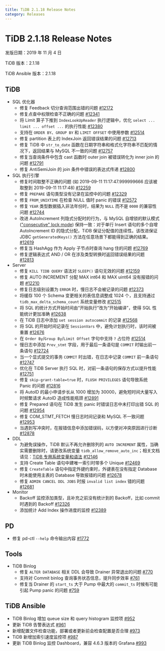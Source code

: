 ```yaml
---
title: TiDB 2.1.18 Release Notes
category: Releases
---
```


# TiDB 2.1.18 Release Notes

发版日期：2019 年 11 月 4 日

TiDB 版本：2.1.18

TiDB Ansible 版本：2.1.18

## TiDB

+ SQL 优化器
    - 修复 Feedback 切分查询范围出错的问题 [#12172](https://github.com/pingcap/tidb/pull/12172)
    - 修复点查中权限检查不正确的问题 [#12341](https://github.com/pingcap/tidb/pull/12341)
    - 将 Limit 算子下推到 `IndexLookUpReader` 执行逻辑中，优化 `select ... limit ... offset ...` 的执行性能 [#12380](https://github.com/pingcap/tidb/pull/12380)
    - 支持在 `ORDER BY`、`GROUP BY` 和 `LIMIT OFFSET` 中使用参数 [#12514](https://github.com/pingcap/tidb/pull/12514)
    - 修复 partition 表上的 IndexJoin 返回错误结果的问题 [#12713](https://github.com/pingcap/tidb/pull/12713)
    - 修复 TiDB 中 `str_to_date` 函数在日期字符串和格式化字符串不匹配的情况下，返回结果与 MySQL 不一致的问题 [#12757](https://github.com/pingcap/tidb/pull/12757)
    - 修复当查询条件中包含 cast 函数时 outer join 被错误转化为 inner join 的问题 [#12791](https://github.com/pingcap/tidb/pull/12791)
    - 修复 AntiSemiJoin 的 join 条件中错误的表达式传递 [#12800](https://github.com/pingcap/tidb/pull/12800)
+ SQL 执行引擎
    - 修复时间取整不正确的问题 (如 2019-09-11 11:17:47.999999666 应该被取整到 2019-09-11 11:17:48) [#12259](https://github.com/pingcap/tidb/pull/12259)
    - 修复 `PREPARE` 语句类型没有记录在监控中的问题 [#12329]([https://github.com/pingcap/tidb/pull/12329)
    - 修复 `FROM_UNIXTIME` 在检查 NULL 值时 panic 的错误 [#12572](https://github.com/pingcap/tidb/pull/12572)
    - 修复 `YEAR` 类型数据插入非法年份时，结果为 `NULL` 而不是 `0000` 的兼容性问题 [#12744](https://github.com/pingcap/tidb/pull/12744)
    - 改进 AutoIncrement 列隐式分配时的行为，与 MySQL 自增锁的默认模式 (["consecutive" lock mode](https://dev.mysql.com/doc/refman/5.7/en/innodb-auto-increment-handling.html)) 保持一致：对于单行 Insert 语句的多个自增 AutoIncrement ID 的隐式分配，TiDB 保证分配值的连续性。该改进保证 JDBC `getGeneratedKeys()` 方法在任意场景下都能得到正确的结果。 [#12619](https://github.com/pingcap/tidb/pull/12619)
    - 修复当 HashAgg 作为 Apply 子节点时查询 hang 住的问题 [#12769](https://github.com/pingcap/tidb/pull/12769)
    - 修复逻辑表达式 AND / OR 在涉及类型转换时返回错误结果的问题 [#12813](https://github.com/pingcap/tidb/pull/12813)
+ Server
    - 修复 `KILL TIDB QUERY` 语法对 `SLEEP()` 语句无效的问题 [#12159](https://github.com/pingcap/tidb/pull/12159)
    - 修复 AUTO INCREMENT 分配 MAX int64 和 MAX uint64 没有报错的问题 [#12210](https://github.com/pingcap/tidb/pull/12210)
    - 修复日志级别设置为 `ERROR` 时，慢日志不会被记录的问题 [#12373](https://github.com/pingcap/tidb/pull/12373)
    - 将缓存 100 个 Schema 变更相关的表信息调整成 1024 个，且支持通过 `tidb_max_delta_schema_count` 系统变量修改 [#12515](https://github.com/pingcap/tidb/pull/12515)
    - 将 SQL 的统计方式开始时间由“开始执行”改为“开始编译”，使得 SQL 性能统计更加准确 [#12638](https://github.com/pingcap/tidb/pull/12638)
    - 在 TiDB 日志中添加 `set session autocommit` 的记录 [#12568](https://github.com/pingcap/tidb/pull/12568)
    - 将 SQL 的开始时间记录在 `SessionVars` 中，避免计划执行时，该时间被重置 [#12676](https://github.com/pingcap/tidb/pull/12676)
    - 在 `Order By`/`Group By`/`Limit Offset` 字句中支持 `?` 占位符 [#12514](https://github.com/pingcap/tidb/pull/12514)
    - 慢日志中添加 `Prev_stmt` 字段，用于最后一条语句是 `COMMIT` 时输出前一条语句 [#12724](https://github.com/pingcap/tidb/pull/12724)
    - 当一个显式提交的事务 `COMMIT` 时出错，在日志中记录 `COMMIT` 前一条语句 [#12747](https://github.com/pingcap/tidb/pull/12747)
    - 优化在 TiDB Server 执行 SQL 时，对前一条语句的保存方式以提升性能 [#12751](https://github.com/pingcap/tidb/pull/12751)
    - 修复 `skip-grant-table=true` 时，`FLUSH PRIVILEGES` 语句导致系统 Panic 的问题 [#12816](https://github.com/pingcap/tidb/pull/12816)
    - 将 AutoID 的最小申请步长从 1000 增加为 30000，避免短时间大量写入时频繁请求 AutoID 造成性能瓶颈 [#12891](https://github.com/pingcap/tidb/pull/12891)
    - 修复 Prepared 语句在 TiDB 发生 panic 时错误日志中未打印出错 SQL 的问题 [#12954](https://github.com/pingcap/tidb/pull/12954)
    - 修复 COM_STMT_FETCH 慢日志时间记录和 MySQL 不一致问题 [#12953](https://github.com/pingcap/tidb/pull/12953)
    - 当遇到写冲突时，在报错信息中添加错误码，以方便对冲突原因进行诊断 [#12878](https://github.com/pingcap/tidb/pull/12878)
+ DDL
    - 为避免误操作，TiDB 默认不再允许删除列的 `AUTO INCREMENT` 属性，当确实需要删除时，请更改系统变量 `tidb_allow_remove_auto_inc`；相关文档请见：[TiDB 专用系统变量和语法](/v2.1/reference/configuration/tidb-server/tidb-specific-variables/) [#12146](https://github.com/pingcap/tidb/pull/12146)
    - 支持 Create Table 语句中建唯一索引时带多个 Unique [#12469](https://github.com/pingcap/tidb/pull/12469)
    - 修复 `CreateTable` 语句中指定外键约束时，外键表在没有指定 Database 时未能使用主表的 Database 导致报错的问题 [#12678](https://github.com/pingcap/tidb/pull/12678)
    - 修复 `ADMIN CANCEL DDL JOBS` 时报 `invalid list index` 错的问题 [#12681](https://github.com/pingcap/tidb/pull/12681)
+ Monitor
    - Backoff 监控添加类型，且补充之前没有统计到的 Backoff，比如 commit 时遇到的 Backoff [#12326](https://github.com/pingcap/tidb/pull/12326)
    - 添加统计 Add Index 操作进度的监控 [#12389](https://github.com/pingcap/tidb/pull/12389)

## PD

- 修复 pd-ctl `--help` 命令输出内容 [#1772](https://github.com/pingcap/pd/pull/1772)

## Tools

+ TiDB Binlog
    - 修复 `ALTER DATABASE` 相关 DDL 会导致 Drainer 异常退出的问题 [#770](https://github.com/pingcap/tidb-binlog/pull/770)
    - 支持对 Commit binlog 查询事务状态信息，提升同步效率 [#761](https://github.com/pingcap/tidb-binlog/pull/761)
    - 修复当 Drainer 的 `start_ts` 大于 Pump 中最大的 `commit_ts` 时候有可能引起 Pump panic 的问题 [#759](https://github.com/pingcap/tidb-binlog/pull/759)

## TiDB Ansible

- TiDB Binlog 增加 queue size 和 query histogram 监控项 [#952](https://github.com/pingcap/tidb-ansible/pull/952)
- 更新 TiDB 告警表达式 [#961](https://github.com/pingcap/tidb-ansible/pull/961)
- 新增配置文件检查功能，部署或者更新前会检查配置是否合理 [#973](https://github.com/pingcap/tidb-ansible/pull/973)
- TiDB 新增加索引速度监控项 [#987](https://github.com/pingcap/tidb-ansible/pull/987)
- 更新 TiDB Binlog 监控 Dashboard，兼容 4.6.3 版本的 Grafana [#993](https://github.com/pingcap/tidb-ansible/pull/993)
